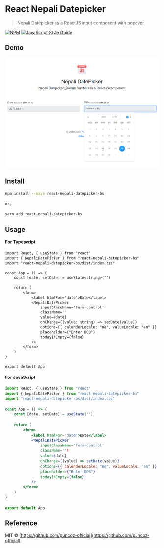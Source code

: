 # React Nepali Datepicker

> Nepali Datepicker as a ReactJS input component with popover

[![NPM](https://img.shields.io/npm/v/react-nepali-datepicker-bs.svg)](https://www.npmjs.com/package/react-nepali-datepicker-bs)
[![JavaScript Style Guide](https://img.shields.io/badge/code_style-standard-brightgreen.svg)](https://standardjs.com)

## Demo

![NepaliDatePicker Demo](example.png)

## Install

```bash
npm install --save react-nepali-datepicker-bs

or,

yarn add react-nepali-datepicker-bs
```

## Usage

#### For Typescript

```tsx
import React, { useState } from "react"
import { NepaliDatePicker } from "react-nepali-datepicker-bs"
import "react-nepali-datepicker-bs/dist/index.css"

const App = () => {
    const [date, setDate] = useState<string>("")

    return (
        <form>
            <label htmlFor='date'>Date</label>
            <NepaliDatePicker
                inputClassName='form-control'
                className=''
                value={date}
                onChange={(value: string) => setDate(value)}
                options={{ calenderLocale: "ne", valueLocale: "en" }}
                placeholder={"Enter DOB"}
                todayIfEmpty={false}
            />
        </form>
    )
}

export default App
```

#### For JavaScript

```jsx
import React, { useState } from "react"
import { NepaliDatePicker } from "react-nepali-datepicker-bs"
import "react-nepali-datepicker-bs/dist/index.css"

const App = () => {
    const [date, setDate] = useState("")

    return (
        <form>
            <label htmlFor='date'>Date</label>
            <NepaliDatePicker
                inputClassName='form-control'
                className=''!
                value={date}
                onChange={(value) => setDate(value)}
                options={{ calenderLocale: "ne", valueLocale: "en" }}
                placeholder={"Enter DOB"}
                todayIfEmpty={false}
            />
        </form>
    )
}

export default App
```

## Reference

MIT © [https://github.com/puncoz-official](https://github.com/puncoz-official)
